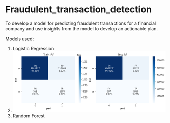 # Fraudulent_transaction_detection
To develop a model for predicting fraudulent transactions for a  financial company and use insights from the model to develop an actionable plan.

Models used:
1.  Logistic Regression
2.  ![alt text](https://github.com/akshayrakate/Fraudulent_transaction_detection/blob/c7a93c1fb6ff51a2aa18cb462902f5a298001628/data/CF_LR.png)
3.  Random Forest
